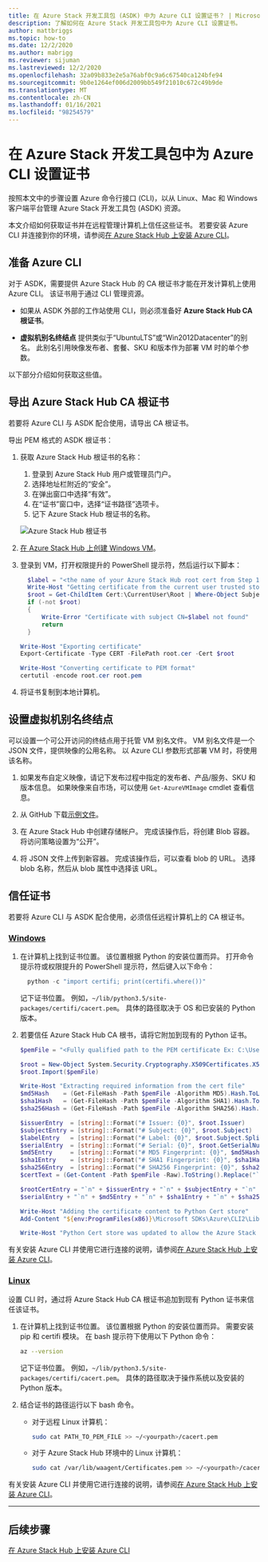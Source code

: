 ```yaml
---
title: 在 Azure Stack 开发工具包 (ASDK) 中为 Azure CLI 设置证书？ | Microsoft Docs
description: 了解如何在 Azure Stack 开发工具包中为 Azure CLI 设置证书。
author: mattbriggs
ms.topic: how-to
ms.date: 12/2/2020
ms.author: mabrigg
ms.reviewer: sijuman
ms.lastreviewed: 12/2/2020
ms.openlocfilehash: 32a09b833e2e5a76abf0c9a6c67540ca124bfe94
ms.sourcegitcommit: 9b0e1264ef006d2009bb549f21010c672c49b9de
ms.translationtype: MT
ms.contentlocale: zh-CN
ms.lasthandoff: 01/16/2021
ms.locfileid: "98254579"
---
```

# <a name="setting-up-certificates-for-azure-cli-on-azure-stack-development-kit"></a>在 Azure Stack 开发工具包中为 Azure CLI 设置证书

按照本文中的步骤设置 Azure 命令行接口 (CLI)，以从 Linux、Mac 和 Windows 客户端平台管理 Azure Stack 开发工具包 (ASDK) 资源。

本文介绍如何获取证书并在远程管理计算机上信任这些证书。 若要安装 Azure CLI 并连接到你的环境，请参阅[在 Azure Stack Hub 上安装 Azure CLI](../user/azure-stack-version-profiles-azurecli2.md)。

## <a name="prepare-for-azure-cli"></a>准备 Azure CLI

对于 ASDK，需要提供 Azure Stack Hub 的 CA 根证书才能在开发计算机上使用 Azure CLI。 该证书用于通过 CLI 管理资源。

 - 如果从 ASDK 外部的工作站使用 CLI，则必须准备好 **Azure Stack Hub CA 根证书**。  

 - **虚拟机别名终结点** 提供类似于“UbuntuLTS”或“Win2012Datacenter”的别名。 此别名引用映像发布者、套餐、SKU 和版本作为部署 VM 时的单个参数。  

以下部分介绍如何获取这些值。

## <a name="export-the-azure-stack-hub-ca-root-certificate"></a>导出 Azure Stack Hub CA 根证书

若要将 Azure CLI 与 ASDK 配合使用，请导出 CA 根证书。

导出 PEM 格式的 ASDK 根证书：

1. 获取 Azure Stack Hub 根证书的名称：
    1. 登录到 Azure Stack Hub 用户或管理员门户。
    2. 选择地址栏附近的“安全”。
    3. 在弹出窗口中选择“有效”。
    4. 在“证书”窗口中，选择“证书路径”选项卡。
    5. 记下 Azure Stack Hub 根证书的名称。

    ![Azure Stack Hub 根证书](../user/media/azure-stack-version-profiles-azurecli2/root-cert-name.png)

2. [在 Azure Stack Hub 上创建 Windows VM](../user/azure-stack-quick-windows-portal.md)。

3. 登录到 VM，打开权限提升的 PowerShell 提示符，然后运行以下脚本：

    ```powershell  
      $label = "<the name of your Azure Stack Hub root cert from Step 1>"
      Write-Host "Getting certificate from the current user trusted store with subject CN=$label"
      $root = Get-ChildItem Cert:\CurrentUser\Root | Where-Object Subject -eq "CN=$label" | select -First 1
      if (-not $root)
      {
          Write-Error "Certificate with subject CN=$label not found"
          return
      }

    Write-Host "Exporting certificate"
    Export-Certificate -Type CERT -FilePath root.cer -Cert $root

    Write-Host "Converting certificate to PEM format"
    certutil -encode root.cer root.pem
    ```

4. 将证书复制到本地计算机。

## <a name="set-up-the-virtual-machine-alias-endpoint"></a>设置虚拟机别名终结点

可以设置一个可公开访问的终结点用于托管 VM 别名文件。 VM 别名文件是一个 JSON 文件，提供映像的公用名称。 以 Azure CLI 参数形式部署 VM 时，将使用该名称。

1. 如果发布自定义映像，请记下发布过程中指定的发布者、产品/服务、SKU 和版本信息。 如果映像来自市场，可以使用 ```Get-AzureVMImage``` cmdlet 查看信息。  

2. 从 GitHub 下载[示例文件](https://raw.githubusercontent.com/Azure/azure-rest-api-specs/master/arm-compute/quickstart-templates/aliases.json)。

3. 在 Azure Stack Hub 中创建存储帐户。 完成该操作后，将创建 Blob 容器。 将访问策略设置为“公开”。  

4. 将 JSON 文件上传到新容器。 完成该操作后，可以查看 blob 的 URL。 选择 blob 名称，然后从 blob 属性中选择该 URL。


## <a name="trust-the-certificate"></a>信任证书

若要将 Azure CLI 与 ASDK 配合使用，必须信任远程计算机上的 CA 根证书。

### <a name="windows"></a>[Windows](#tab/win)

1. 在计算机上找到证书位置。 该位置根据 Python 的安装位置而异。 打开命令提示符或权限提升的 PowerShell 提示符，然后键入以下命令：

    ```powershell  
      python -c "import certifi; print(certifi.where())"
    ```

    记下证书位置。 例如，`~/lib/python3.5/site-packages/certifi/cacert.pem`。 具体的路径取决于 OS 和已安装的 Python 版本。

2. 若要信任 Azure Stack Hub CA 根书，请将它附加到现有的 Python 证书。

    ```powershell
    $pemFile = "<Fully qualified path to the PEM certificate Ex: C:\Users\user1\Downloads\root.pem>"

    $root = New-Object System.Security.Cryptography.X509Certificates.X509Certificate2
    $root.Import($pemFile)

    Write-Host "Extracting required information from the cert file"
    $md5Hash    = (Get-FileHash -Path $pemFile -Algorithm MD5).Hash.ToLower()
    $sha1Hash   = (Get-FileHash -Path $pemFile -Algorithm SHA1).Hash.ToLower()
    $sha256Hash = (Get-FileHash -Path $pemFile -Algorithm SHA256).Hash.ToLower()

    $issuerEntry  = [string]::Format("# Issuer: {0}", $root.Issuer)
    $subjectEntry = [string]::Format("# Subject: {0}", $root.Subject)
    $labelEntry   = [string]::Format("# Label: {0}", $root.Subject.Split('=')[-1])
    $serialEntry  = [string]::Format("# Serial: {0}", $root.GetSerialNumberString().ToLower())
    $md5Entry     = [string]::Format("# MD5 Fingerprint: {0}", $md5Hash)
    $sha1Entry    = [string]::Format("# SHA1 Fingerprint: {0}", $sha1Hash)
    $sha256Entry  = [string]::Format("# SHA256 Fingerprint: {0}", $sha256Hash)
    $certText = (Get-Content -Path $pemFile -Raw).ToString().Replace("`r`n","`n")

    $rootCertEntry = "`n" + $issuerEntry + "`n" + $subjectEntry + "`n" + $labelEntry + "`n" + `
    $serialEntry + "`n" + $md5Entry + "`n" + $sha1Entry + "`n" + $sha256Entry + "`n" + $certText

    Write-Host "Adding the certificate content to Python Cert store"
    Add-Content "${env:ProgramFiles(x86)}\Microsoft SDKs\Azure\CLI2\Lib\site-packages\certifi\cacert.pem" $rootCertEntry

    Write-Host "Python Cert store was updated to allow the Azure Stack Hub CA root certificate"
    ```

有关安装 Azure CLI 并使用它进行连接的说明，请参阅[在 Azure Stack Hub 上安装 Azure CLI](../user/azure-stack-version-profiles-azurecli2.md)。

### <a name="linux"></a>[Linux](#tab/lin)

设置 CLI 时，通过将 Azure Stack Hub CA 根证书追加到现有 Python 证书来信任该证书。

1. 在计算机上找到证书位置。 该位置根据 Python 的安装位置而异。 需要安装 pip 和 certifi 模块。 在 bash 提示符下使用以下 Python 命令：

    ```bash  
    az --version
    ```

    记下证书位置。 例如，`~/lib/python3.5/site-packages/certifi/cacert.pem`。 具体的路径取决于操作系统以及安装的 Python 版本。

2. 结合证书的路径运行以下 bash 命令。

   - 对于远程 Linux 计算机：

     ```bash  
     sudo cat PATH_TO_PEM_FILE >> ~/<yourpath>/cacert.pem
     ```

   - 对于 Azure Stack Hub 环境中的 Linux 计算机：

     ```bash  
     sudo cat /var/lib/waagent/Certificates.pem >> ~/<yourpath>/cacert.pem
     ```

有关安装 Azure CLI 并使用它进行连接的说明，请参阅[在 Azure Stack Hub 上安装 Azure CLI](../user/azure-stack-version-profiles-azurecli2.md)。

---

## <a name="next-steps"></a>后续步骤

[在 Azure Stack Hub 上安装 Azure CLI](../user/azure-stack-version-profiles-azurecli2.md)